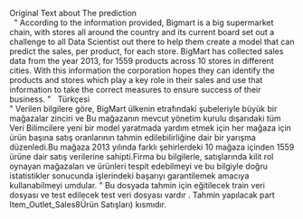 Original Text about The prediction\
&nbsp;
  "
According to the information provided, Bigmart is a big supermarket chain, with stores all around the country and its current board set out
 a challenge to all Data Scientist out there to help them create a model that can predict the sales, per product, for each store. BigMart
 has collected sales data from the year 2013, for 1559 products across 10 stores in different cities. With this information the corporation
 hopes they can identify the products and stores which play a key role in their sales and use that information to take the correct measures
 to ensure success of their business.
  "
  &nbsp;
Türkçesi \
"
Verilen bilgilere göre, BigMart ülkenin etrafındaki şubeleriyle büyük bir mağazalar zinciri ve Bu mağazanın mevcut yönetim kurulu dışarıdaki
tüm Veri Bilimcilere yeni bir model yaratmada yardım etmek için her mağaza için ürün başına satış oranlarının tahmin edilebilirliğine dair 
bir yarışma düzenledi.Bu mağaza 2013 yılında farklı şehirlerdeki 10 mağaza içinden 1559 ürüne dair satış verilerine sahipti.Firma bu 
bilgilerle, satışlarında kilit rol oynayan mağazaları ve ürünleri tespit edebilmeyi ve bu bilgiyle doğru istatistikler sonucunda işlerindeki
başarıyı garantilemek amacıya kullanabilmeyi umdular.
"
Bu dosyada tahmin için eğitilecek train veri dosyası ve test edilecek test veri dosyası vardır .
Tahmin yapılacak part Item_Outlet_Sales8Ürün Satışları) kısmıdır.
